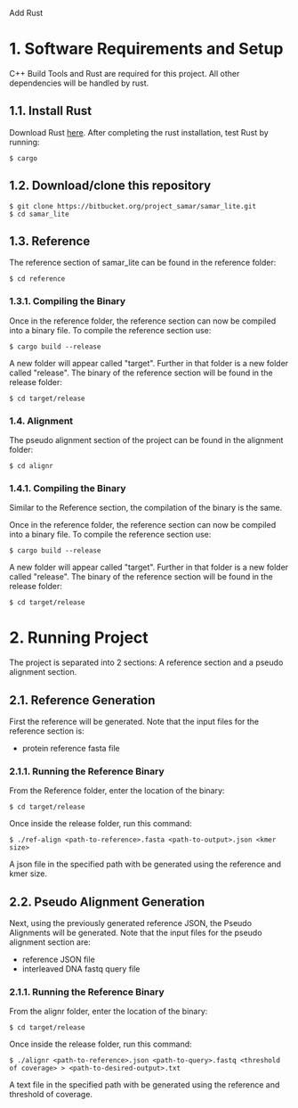 Add Rust


# 1. Software Requirements and Setup 
C++ Build Tools and Rust are required for this project. All other dependencies will be handled by rust. 

## 1.1. Install Rust 

Download Rust [here](https://www.rust-lang.org/).
After completing the rust installation, test Rust by running:
```
$ cargo
```

## 1.2. Download/clone this repository

```
$ git clone https://bitbucket.org/project_samar/samar_lite.git
$ cd samar_lite
```

## 1.3. Reference
The reference section of samar_lite can be found in the reference folder: 

```
$ cd reference
```

### 1.3.1. Compiling the Binary
Once in the reference folder, the reference section can now be compiled into a binary file. 
To compile the reference section use:
```
$ cargo build --release
```
A new folder will appear called "target". Further in that folder is a new folder called "release". 
The binary of the reference section will be found in the release folder: 
```
$ cd target/release 
```
### 1.4. Alignment
The pseudo alignment section of the project can be found in the alignment folder: 
```
$ cd alignr
```
### 1.4.1. Compiling the Binary
Similar to the Reference section, the compilation of the binary is the same.

Once in the reference folder, the reference section can now be compiled into a binary file. 
To compile the reference section use:
```
$ cargo build --release
```
A new folder will appear called "target". Further in that folder is a new folder called "release". 
The binary of the reference section will be found in the release folder: 
```
$ cd target/release 
```

# 2. Running Project
The project is separated into 2 sections: A reference section and a pseudo alignment section. 

## 2.1. Reference Generation
First the reference will be generated. 
Note that the input files for the reference section is: 
- protein reference fasta file

### 2.1.1. Running the Reference Binary 
From the Reference folder, enter the location of the binary: 
```
$ cd target/release
```

Once inside the release folder, run this command: 
```
$ ./ref-align <path-to-reference>.fasta <path-to-output>.json <kmer size>
```
A json file in the specified path with be generated using the reference and kmer size. 

## 2.2. Pseudo Alignment Generation
Next, using the previously generated reference JSON, the Pseudo Alignments will be generated.
Note that the input files for the pseudo alignment section are: 
- reference JSON file
- interleaved DNA fastq query file 

### 2.1.1. Running the Reference Binary 
From the alignr folder, enter the location of the binary: 
```
$ cd target/release
```

Once inside the release folder, run this command: 
```
$ ./alignr <path-to-reference>.json <path-to-query>.fastq <threshold of coverage> > <path-to-desired-output>.txt
```
A text file in the specified path with be generated using the reference and threshold of coverage. 

